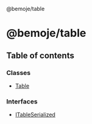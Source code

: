 @bemoje/table

# @bemoje/table

## Table of contents

### Classes

- [Table](https://github.com/bemoje/tsmono/blob/main/pkg/table/docs/md/classes/Table.md)

### Interfaces

- [ITableSerialized](https://github.com/bemoje/tsmono/blob/main/pkg/table/docs/md/interfaces/ITableSerialized.md)
